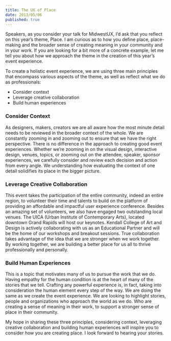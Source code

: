 ```yaml
---
title: The UX of Place
date: 2013/05/06
published: true
---
```


Speakers, as you consider your talk for MidwestUX, I’d ask that you reflect on this year’s theme, Place. I am curious as to how you define place, place-making and the broader sense of creating meaning in your community and in your work. If you are looking for a bit more of a concrete example, let me tell you about how we approach the theme in the creation of this year’s event experience.

To create a holistic event experience, we are using three main principles that encompass various aspects of the theme, as well as reflect what we do as professionals:

* Consider context
* Leverage creative collaboration
* Build human experiences

### Consider Context

As designers, makers, creators we are all aware how the most minute detail needs to be reviewed in the broader context of the whole. We are constantly zooming in and zooming out to ensure that we have the right perspective. There is no difference in the approach to creating good event experiences. Whether we’re zooming in on the visual design, interactive design, venues, topics, or zooming out on the attendee, speaker, sponsor experiences, we carefully consider and review each decision and action from every angle. We understanding how evaluating the context of one detail solidifies its place in the bigger picture.

### Leverage Creative Collaboration

This event takes the participation of the entire community, indeed an entire region, to volunteer their time and talents to build on the platform of providing an affordable and impactful user experience conference. Besides an amazing set of volunteers, we also have engaged two outstanding local venues. The UICA (Urban Institute of Contemporary Arts), located downtown Grand Rapids will host our keynotes. Kendall College of Art and Design is actively collaborating with us as an Educational Partner and will be the home of our workshops and breakout sessions. True collaboration takes advantage of the idea that we are stronger when we work together. By working together, we are building a better place for us all to thrive professionally and personally.

### Build Human Experiences

This is a topic that motivates many of us to pursue the work that we do. Having empathy for the human condition is at the heart of many of the stories that we tell. Crafting any powerful experience is, in fact, taking into consideration the human element every step of the way. We are doing the same as we create the event experience. We are looking to highlight stories, people and organizations who approach the world as we do. Who are creating a sense of meaning in their work, to support a stronger sense of place in their community.

My hope in sharing these three principles, considering context, leveraging creative collaboration and building human experiences will inspire you to consider how you are creating place. I look forward to hearing your stories.